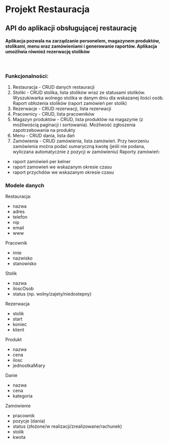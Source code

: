 # Projekt Restauracja  
## API do aplikacji obsługującej restaurację  
#### Aplikacja pozwala  na zarządzanie personelem, magazynem produktów, stolikami, menu oraz zamówieniami i generowanie raportów. Aplikacja umożliwia również rezerwację stolików
<br> 
  
### Funkcjonalności:  
1. Restauracja - CRUD danych restauracji
1. Stoliki - CRUD stolika, lista stolików wraz ze statusami stolików. Wyszukiwarka wolnego stolika w danym dniu dla wskazanej ilości osób. Raport obłożenia stolików (raport zamówień per stolik)
1. Rezerwacje - CRUD rezerwacji, lista rezerwacji
1. Pracownicy - CRUD, lista pracowników
1. Magazyn produktów - CRUD, lista produktów na magazynie (z możliwością paginacji i sortowania). Możliwość zgłoszenia zapotrzebowania na produkty 
1. Menu - CRUD dania, lista dań
1. Zamówienia - CRUD zamówienia, lista zamówień. 
Przy tworzeniu zamówienia można podać sumaryczną kwotę (jeśli nie podana, wyliczana automatycznie z pozycji w zamówieniu)
Raporty zamówień:
- raport zamówień per kelner
- raport zamowień we wskazanym okresie czasu
- raport przychdów we wskazanym okresie czasu

### Modele danych
Restauracja:  
- nazwa
- adres
- telefon
- nip
- email
- www

Pracownik
- imie
- nazwisko
- stanowisko

Stolik
- nazwa
- iloscOsob
- status (np. wolny/zajety/niedostepny)

Rezerwacja
- stolik
- start
- koniec
- klient

Produkt
- nazwa
- cena
- ilosc
- jednostkaMiary

Danie
- nazwa
- cena
- kategoria

Zamówienie
- pracownik
- pozycje (dania)
- status (złożone/w realizacji/zrealizowane/rachunek)
- stolik
- kwota
